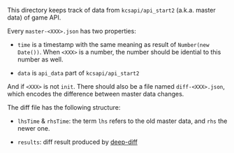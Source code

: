 This directory keeps track of data from `kcsapi/api_start2` (a.k.a. master data) of game API.

Every `master-<XXX>.json` has two properties:

- `time` is a timestamp with the same meaning as result of `Number(new Date())`.
  When `<XXX>` is a number, the number should be idential to this number as well.

- `data` is `api_data` part of `kcsapi/api_start2`

And if `<XXX>` is not `init`. There should also be a file named `diff-<XXX>.json`,
which encodes the difference between master data changes.

The diff file has the following structure:

- `lhsTime` & `rhsTime`: the term `lhs` refers to the old master data,
  and `rhs` the newer one.

- `results`: diff result produced by [deep-diff](https://www.npmjs.com/package/deep-diff)
